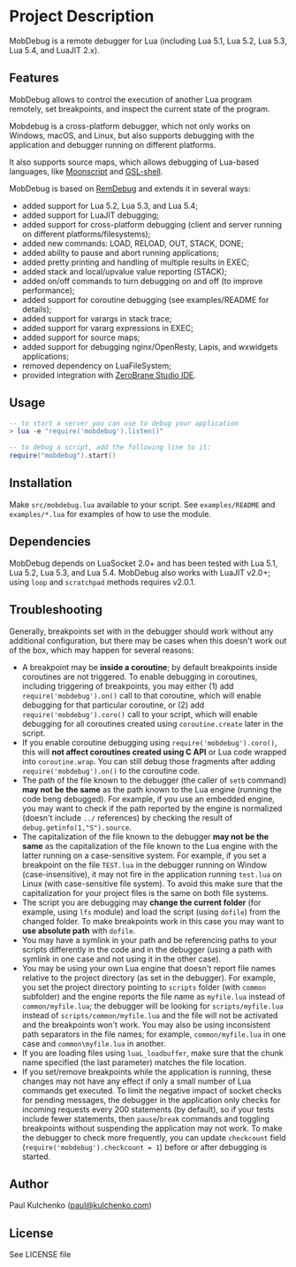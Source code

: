 # Project Description

MobDebug is a remote debugger for Lua (including Lua 5.1, Lua 5.2, Lua 5.3, Lua 5.4, and LuaJIT 2.x).

## Features

MobDebug allows to control the execution of another Lua program remotely,
set breakpoints, and inspect the current state of the program.

Mobdebug is a cross-platform debugger, which not only works on Windows, macOS, and Linux, but
also supports debugging with the application and debugger running on different platforms.

It also supports source maps, which allows debugging of Lua-based languages,
like [Moonscript](http://notebook.kulchenko.com/zerobrane/moonscript-debugging-with-zerobrane-studio)
and [GSL-shell](http://notebook.kulchenko.com/zerobrane/gsl-shell-debugging-with-zerobrane-studio).

MobDebug is based on [RemDebug](http://www.keplerproject.org/remdebug/) and
extends it in several ways:

* added support for Lua 5.2, Lua 5.3, and Lua 5.4;
* added support for LuaJIT debugging;
* added support for cross-platform debugging (client and server running on different platforms/filesystems);
* added new commands: LOAD, RELOAD, OUT, STACK, DONE;
* added ability to pause and abort running applications;
* added pretty printing and handling of multiple results in EXEC;
* added stack and local/upvalue value reporting (STACK);
* added on/off commands to turn debugging on and off (to improve performance);
* added support for coroutine debugging (see examples/README for details);
* added support for varargs in stack trace;
* added support for vararg expressions in EXEC;
* added support for source maps;
* added support for debugging nginx/OpenResty, Lapis, and wxwidgets applications;
* removed dependency on LuaFileSystem;
* provided integration with [ZeroBrane Studio IDE](http://studio.zerobrane.com/).

## Usage

```lua
-- to start a server you can use to debug your application
> lua -e "require('mobdebug').listen()"

-- to debug a script, add the following line to it:
require("mobdebug").start()
```

## Installation

Make `src/mobdebug.lua` available to your script.
See `examples/README` and `examples/*.lua` for examples of how to use the module.

## Dependencies

MobDebug depends on LuaSocket 2.0+ and has been tested with Lua 5.1, Lua 5.2, Lua 5.3, and Lua 5.4.
MobDebug also works with LuaJIT v2.0+; using `loop` and `scratchpad` methods requires v2.0.1.

## Troubleshooting

Generally, breakpoints set with in the debugger should work without any additional configuration,
but there may be cases when this doesn't work out of the box, which may happen for several reasons:

- A breakpoint may be **inside a coroutine**; by default breakpoints inside coroutines are not triggered.
To enable debugging in coroutines, including triggering of breakpoints, you may either
(1) add `require('mobdebug').on()` call to that coroutine, which will enable debugging for that particular coroutine, or
(2) add `require('mobdebug').coro()` call to your script, which will enable debugging for all coroutines created using `coroutine.create` later in the script.
- If you enable coroutine debugging using `require('mobdebug').coro()`, this will **not affect coroutines created using C API** or Lua code wrapped into `coroutine.wrap`.
You can still debug those fragments after adding `require('mobdebug').on()` to the coroutine code. 
- The path of the file known to the debugger (the caller of `setb` command) **may not be the same** as the path known to the Lua engine (running the code beng debugged).
For example, if you use an embedded engine, you may want to check if the path reported by the engine is normalized (doesn't include `../` references) by checking the result of `debug.getinfo(1,"S").source`.
- The capitalization of the file known to the debugger **may not be the same** as the capitalization of the file known to the Lua engine with the latter running on a case-sensitive system.
For example, if you set a breakpoint on the file `TEST.lua` in the debugger running on Window (case-insensitive), it may not fire in the application running `test.lua` on Linux (with case-sensitive file system).
To avoid this make sure that the capitalization for your project files is the same on both file systems.
- The script you are debugging may **change the current folder** (for example, using `lfs` module) and load the script (using `dofile`) from the changed folder.
To make breakpoints work in this case you may want to **use absolute path** with `dofile`.
- You may have a symlink in your path and be referencing paths to your scripts differently in the code and in the debugger (using a path with symlink in one case and not using it in the other case).
- You may be using your own Lua engine that doesn't report file names relative to the project directory (as set in the debugger).
For example, you set the project directory pointing to `scripts` folder (with `common` subfolder) and the engine reports the file name as `myfile.lua` instead of `common/myfile.lua`;
the debugger will be looking for `scripts/myfile.lua` instead of `scripts/common/myfile.lua` and the file will not be activated and the breakpoints won't work.
You may also be using inconsistent path separators in the file names; for example, `common/myfile.lua` in one case and `common\myfile.lua` in another.
- If you are loading files using `luaL_loadbuffer`, make sure that the chunk name specified (the last parameter) matches the file location.
- If you set/remove breakpoints while the application is running, these changes may not have any effect if only a small number of Lua commands get executed.
To limit the negative impact of socket checks for pending messages, the debugger in the application only checks for incoming requests every 200 statements (by default), so if your tests include fewer statements, then `pause`/`break` commands and toggling breakpoints without suspending the application may not work.
To make the debugger to check more frequently, you can update `checkcount` field (`require('mobdebug').checkcount = 1`) before or after debugging is started.

## Author

Paul Kulchenko (paul@kulchenko.com)

## License

See LICENSE file
